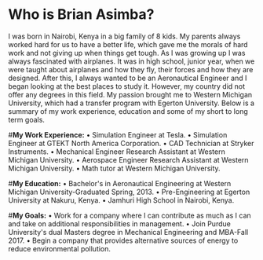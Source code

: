# Who is Brian Asimba?

I was born in Nairobi, Kenya in a big family of 8 kids. My parents always worked hard for us to have a better life, which gave me the morals of hard work and not giving up when things get tough. As I was growing up I was always fascinated with airplanes. It was in high school, junior year, when we were taught about airplanes and how they fly, their forces and how they are designed. After this, I always wanted to be an Aeronautical Engineer and I began looking at the best places to study it. However, my country did not offer any degrees in this field. My passion brought me to Western Michigan University, which had a transfer program with Egerton University. Below is a summary of my work experience, education and some of my short to long term goals.

#**My Work Experience:**
•	Simulation Engineer at Tesla.
•	Simulation Engineer at GTEKT North America Corporation.
•	CAD Technician at Stryker Instruments.
•	Mechanical Engineer Research Assistant at Western Michigan University.
•	Aerospace Engineer Research Assistant at Western Michigan University.
•	Math tutor at Western Michigan University.

#**My Education:**
•	Bachelor's in Aeronautical Engineering at Western Michigan University-Graduated Spring, 2013.
•	Pre-Engineering at Egerton University at Nakuru, Kenya.
•	Jamhuri High School in Nairobi, Kenya.

#**My Goals:**
•	Work for a company where I can contribute as much as I can and take on additional responsibilities in management.
•	Join Purdue University's dual Masters degree in Mechanical Engineering and MBA-Fall 2017.
•	Begin a company that provides alternative sources of energy to reduce environmental pollution.


